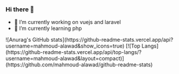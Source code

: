 ### Hi there 👋

<!--
**mahmoud-alawad/mahmoud-alawad** is a ✨ _special_ ✨ repository because its `README.md` (this file) appears on your GitHub profile.

- 
- 📫 How to reach me: 
-->
- 🔭 I’m currently working on vuejs and laravel
- 🌱 I’m currently learning php
<div> 
![Anurag's GitHub stats](https://github-readme-stats.vercel.app/api?username=mahmoud-alawad&show_icons=true)
[![Top Langs](https://github-readme-stats.vercel.app/api/top-langs/?username=mahmoud-alawad&layout=compact)](https://github.com/mahmoud-alawad/github-readme-stats)
</div>
